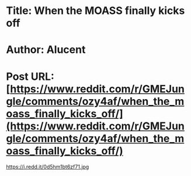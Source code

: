 # Title: When the MOASS finally kicks off
# Author: Alucent
# Post URL: [https://www.reddit.com/r/GMEJungle/comments/ozy4af/when_the_moass_finally_kicks_off/](https://www.reddit.com/r/GMEJungle/comments/ozy4af/when_the_moass_finally_kicks_off/)


https://i.redd.it/0d5hm1bt6zf71.jpg